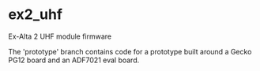 # ex2_uhf
Ex-Alta 2 UHF module firmware

The 'prototype' branch contains code for a prototype built around a Gecko PG12 board and an ADF7021 eval board.

